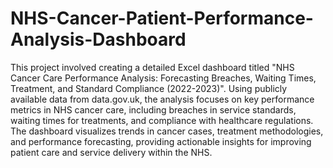 # NHS-Cancer-Patient-Performance-Analysis-Dashboard
This project involved creating a detailed Excel dashboard titled "NHS Cancer Care Performance Analysis: Forecasting Breaches, Waiting Times, Treatment, and Standard Compliance (2022-2023)". Using publicly available data from data.gov.uk, the analysis focuses on key performance metrics in NHS cancer care, including breaches in service standards, waiting times for treatments, and compliance with healthcare regulations. The dashboard visualizes trends in cancer cases, treatment methodologies, and performance forecasting, providing actionable insights for improving patient care and service delivery within the NHS.
